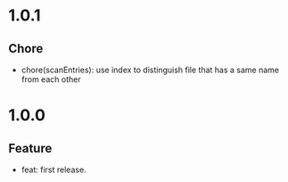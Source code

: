 # 1.0.1

## Chore

- chore(scanEntries): use index to distinguish file that has a same name from each other

# 1.0.0

## Feature

- feat: first release.
